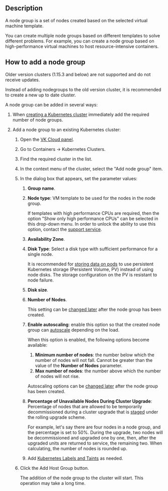 ## Description

A node group is a set of nodes created based on the selected virtual machine template.

You can create multiple node groups based on different templates to solve different problems. For example, you can create a node group based on high-performance virtual machines to host resource-intensive containers.

## How to add a node group

<warn>

Older version clusters (1.15.3 and below) are not supported and do not receive updates.

Instead of adding nodegroups to the old version cluster, it is recommended to create a new up to date cluster.

</warn>

A node group can be added in several ways:

1. When [creating a Kubernetes cluster](../../k8s-clusters/create-k8s) immediately add the required number of node groups.
1. Add a node group to an existing Kubernetes cluster:

   1. Open the [VK Cloud panel](https://mcs.mail.ru/app/).
   1. Go to Containers → Kubernetes Clusters.
   1. Find the required cluster in the list.
   1. In the context menu of the cluster, select the "Add node group" item.
   1. In the dialog box that appears, set the parameter values:

      1. **Group name**.
      1. **Node type**: VM template to be used for the nodes in the node group.

         <info>

         If templates with high performance CPUs are required, then the option "Show only high performance CPUs" can be selected in this drop-down menu.
         In order to unlock the ability to use this option, contact the [support service](/en/contacts).

         </info>

      1. **Availability Zone**.
      1. **Disk Type**: Select a disk type with sufficient performance for a single node.

         <info>

         It is recommended for [storing data on pods](../../k8s-pvc) to use persistent Kubernetes storage (Persistent Volume, PV) instead of using node disks.
         The storage configuration on the PV is resistant to node failure.

         </info>

      1. **Disk size**.
      1. **Number of Nodes**.

         This setting can be [changed later](../../k8s-node-groups/change-k8s-node) after the node group has been created.

      1. **Enable autoscaling**: enable this option so that the created node group can [autoscale](../../k8s-clusters/k8s-scale/scale-k8s) depending on the load.

         When this option is enabled, the following options become available:

         1. **Minimum number of nodes**: the number below which the number of nodes will not fall. Cannot be greater than the value of the **Number of Nodes** parameter.
         1. **Max number of nodes**: the number above which the number of nodes will not rise.

         Autoscaling options can be [changed later](../../k8s-node-groups/change-k8s-node) after the node group has been created.

      1. **Percentage of Unavailable Nodes During Cluster Upgrade**: Percentage of nodes that are allowed to be temporarily decommissioned during a cluster upgrade that is [staged](../../k8s-clusters/update-k8s) under the rolling upgrade scheme.

         For example, let's say there are four nodes in a node group, and the percentage is set to 50%. During the upgrade, two nodes will be decommissioned and upgraded one by one, then, after the upgraded units are returned to service, the remaining two. When calculating, the number of nodes is rounded up.

      1. Add [Kubernetes Labels and Taints](labels-and-taints) as needed.

   1. Click the Add Host Group button.

      The addition of the node group to the cluster will start. This operation may take a long time.
